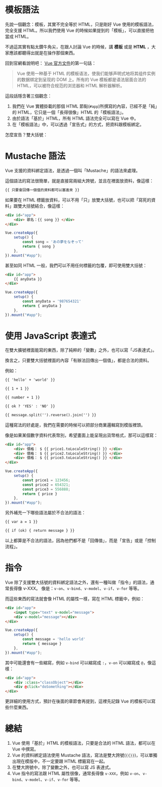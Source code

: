# 模板語法
先說一個觀念：模板，其實不完全等於 HTML，只是剛好 Vue 使用的模板語法，完全支援 HTML。所以我們使用 Vue 的時候如果提到的「模板」，可以直接把他當成 HTML。

不過這其實有點太鑽牛角尖，在跟人討論 Vue 的時候，講 **模板** 或是 **HTML** ，大家應該都聽得出就是在操作那個東西。

回到官網看說明吧：
[Vue 官方文件](https://cn.vuejs.org/guide/essentials/template-syntax.html)的第一句話：
> Vue 使用一种基于 HTML 的模板语法，使我们能够声明式地将其组件实例的数据绑定到呈现的 DOM 上。所有的 Vue 模板都是语法层面合法的 HTML，可以被符合规范的浏览器和 HTML 解析器解析。

這段話隱含著三個觀念：
1. 我們在 Vue 實體掛載的那個 HTML 節點(`#app`)所撰寫的內容，已經不是「純」的 HTML，它只是一個「長得很像」HTML 的「模板語法」。
2. 由於語法「基於」HTML，所有 HTML 語法完全可以寫在 Vue 中。
3. 在「模板語法」中，可以透過「宣告式」的方式，把資料跟模板綁定。

怎麼宣告？雙大括號：

# Mustache 語法
Vue 支援的資料綁定語法，是透過一個叫「Mustache」的語法來處理。

這個語法的寫法很簡單，就是直接寫兩組大誇號，並且在裡面放資料，像這樣：
```html
{{ 只要會回傳一個值的資料都可以塞進來 }}
```

如果要在 HTML 標籤放資料，可以不用「只」放雙大括號，也可以把「寫死的資料」跟雙大括號結合，像這樣：

```html
<div id="app">
    <div> 歌名：{{ song }} </div>
</div>
```
```js
Vue.createApp({
    setup() {
        const song = 'あの夢をなぞって'
        return { song }
    },
}).mount("#app");

```

甚至如同 HTML 一般，我們可以不用任何標籤的包覆，即可使用雙大括號：

```html
<div id="app">
    {{ anyData }}
</div>
```
```js
Vue.createApp({
    setup() {
        const anyData = '987654321'
        return { anyData }
    },
}).mount("#app");
```


# 使用 JavaScript 表達式

在雙大擴號裡面能寫的東西，除了純粹的「變數」之外，也可以寫「JS表達式」。

換言之，只要雙大括號裡面的內容「有辦法回傳出一個值」，都是合法的資料。

例如：
```html
{{ 'hello' + 'world' }}

{{ 1 + 1 }}

{{ number + 1 }}

{{ ok ? 'YES' : 'NO' }}

{{ message.split('').reverse().join('') }}
```

這種寫法的好處是，我們在需要的時候可以把部分商業邏輯寫到模版裡頭。  

像是如果某個數字資料代表幣別，希望畫面上能呈現出貨幣格式，那可以這樣寫：
```html
<div id="app">
    <div> 價格： $ {{ price1.toLocaleString() }} </div>
    <div> 價格： $ {{ price2.toLocaleString() }} </div>
    <div> 價格： $ {{ price3.toLocaleString() }} </div>
</div>
```
```js
Vue.createApp({
    setup() {
        const price1 = 123456;
        const price2 = 654321;
        const price3 = 556888;
        return { price }
    },
}).mount("#app");
```

另外補充一下哪些語法屬於不合法的語法：
```html
{{ var a = 1 }}

{{ if (ok) { return message } }}
```
以上都算是不合法的語法，因為他們都不是「回傳值」，而是「宣告」或是「控制流程」。


# 指令
Vue 除了支援雙大括號的資料綁定語法之外，還有一種叫做「指令」的語法，通常長得像 v-XXX。 
像是：`v-on`、`v-bind`、`v-model`、`v-if`、`v-for` 等等。

而這些東西的寫法就會像 HTML 的屬性一樣，寫在 HTML 標籤中，例如：
```html
<div id="app">
    <input type="text" v-model="message">
    <div v-model="message"></div>
</div>
```
```js
Vue.createApp({
    setup() {
        const message = 'hello world'
        return { message }
    },
}).mount("#app");
```

其中可能還會有一些縮寫，例如 `v-bind` 可以縮寫成 `:`，`v-on` 可以縮寫成 `@`，像這樣：
```html
<div id="app">
    <div :class="classObject"></div>
    <div @click="doSomething"></div>
</div>
```

更詳細的使用方式，預計在後面的章節會再提到，這裡先記錄 Vue 的模板可以寫些什麼東西。


# 總結
1. Vue 使用「基於」HTML 的模板語法，只要是合法的 HTML 語法，都可以在 Vue 中撰寫。
2. Vue 的資料綁定語法使用 Mustache 語法，寫法是雙大誇號(`{{}}`)，可以單獨出現在模版中，不一定要跟 HTML 標籤寫在一起。
3. 在雙大誇號中，除了變數之外，也可以寫 JS 表達式。
4. Vue 指令的寫法跟 HTML 屬性很像，通常長得像 `v-XXX`，例如 `v-on`、`v-bind`、`v-model`、`v-if`、`v-for` 等等。